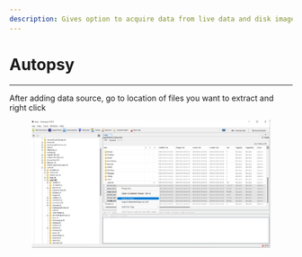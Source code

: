 ```yaml
---
description: Gives option to acquire data from live data and disk image
---
```


# Autopsy

***

After adding data source, go to location of files you want to extract and right click

<figure><img src="../../.gitbook/assets/image (1) (1) (1).png" alt=""><figcaption></figcaption></figure>
